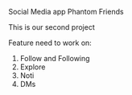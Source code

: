 Social Media app Phantom Friends

This is our second project

Feature need to work on:
1. Follow and Following
2. Explore
3. Noti
4. DMs